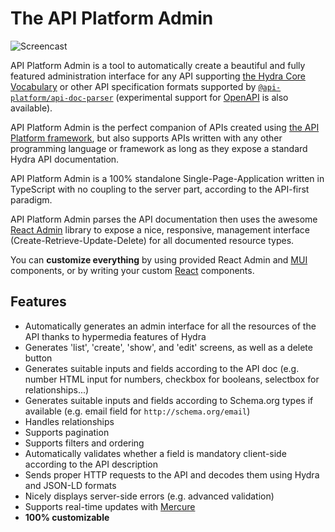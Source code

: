 # The API Platform Admin

![Screencast](images/admin-demo.gif)

API Platform Admin is a tool to automatically create a beautiful and fully featured administration interface
for any API supporting [the Hydra Core Vocabulary](http://www.hydra-cg.com/) or other API specification formats supported by [`@api-platform/api-doc-parser`](https://github.com/api-platform/api-doc-parser) (experimental support for [OpenAPI](https://www.openapis.org/) is also available).

API Platform Admin is the perfect companion of APIs created
using [the API Platform framework](https://api-platform.com), but also supports APIs written with any other programming language or framework as long as they expose a standard Hydra API documentation.

API Platform Admin is a 100% standalone Single-Page-Application written in TypeScript with no coupling to the server part,
according to the API-first paradigm.

API Platform Admin parses the API documentation then uses the awesome [React Admin](https://marmelab.com/react-admin/)
library to expose a nice, responsive, management interface (Create-Retrieve-Update-Delete) for all documented resource types.

You can **customize everything** by using provided React Admin and [MUI](https://mui.com/) components, or by writing your custom [React](https://reactjs.org/) components.

## Features

* Automatically generates an admin interface for all the resources of the API thanks to hypermedia features of Hydra
* Generates 'list', 'create', 'show', and 'edit' screens, as well as a delete button
* Generates suitable inputs and fields according to the API doc (e.g. number HTML input for numbers, checkbox for booleans, selectbox for relationships...)
* Generates suitable inputs and fields according to Schema.org types if available (e.g. email field for `http://schema.org/email`)
* Handles relationships
* Supports pagination
* Supports filters and ordering
* Automatically validates whether a field is mandatory client-side according to the API description
* Sends proper HTTP requests to the API and decodes them using Hydra and JSON-LD formats
* Nicely displays server-side errors (e.g. advanced validation)
* Supports real-time updates with [Mercure](https://mercure.rocks)
* **100% customizable**
